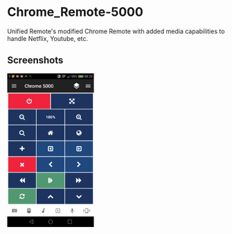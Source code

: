 # Chrome_Remote-5000
Unified Remote's modified Chrome Remote with added media capabilities to handle Netflix, Youtube, etc.

## Screenshots
<img src="screen.png" width="200" />
